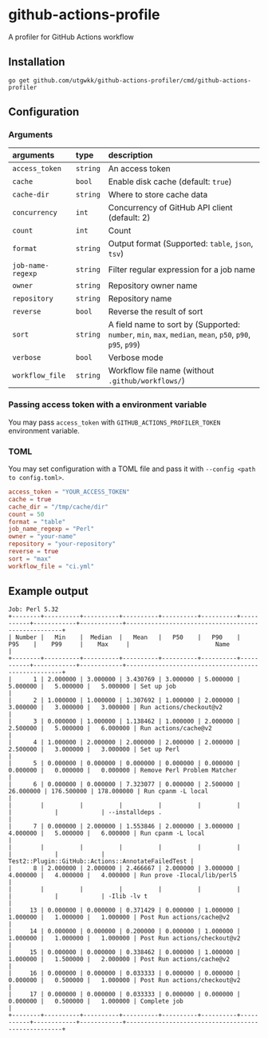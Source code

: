 # github-actions-profile

A profiler for GitHub Actions workflow

## Installation

```
go get github.com/utgwkk/github-actions-profiler/cmd/github-actions-profiler
```

## Configuration

### Arguments

|arguments|type|description|
|:-|:-|:-|
|`access_token`|`string`|An access token|
|`cache`|`bool`|Enable disk cache (default: `true`)|
|`cache-dir`|`string`|Where to store cache data|
|`concurrency`|`int`|Concurrency of GitHub API client (default: 2)|
|`count`|`int`|Count <!-- TODO: write more detail -->|
|`format`|`string`|Output format (Supported: `table`, `json`, `tsv`)|
|`job-name-regexp`|`string`|Filter regular expression for a job name|
|`owner`|`string`|Repository owner name|
|`repository`|`string`|Repository name|
|`reverse`|`bool`|Reverse the result of sort|
|`sort`|`string`|A field name to sort by (Supported: `number`, `min`, `max`, `median`, `mean`, `p50`, `p90`, `p95`, `p99`)|
|`verbose`|`bool`|Verbose mode|
|`workflow_file`|`string`|Workflow file name (without `.github/workflows/`)|

### Passing access token with a environment variable

You may pass `access_token` with `GITHUB_ACTIONS_PROFILER_TOKEN` environment variable.

### TOML

You may set configuration with a TOML file and pass it with `--config <path to config.toml>`.

```toml
access_token = "YOUR_ACCESS_TOKEN"
cache = true
cache_dir = "/tmp/cache/dir"
count = 50
format = "table"
job_name_regexp = "Perl"
owner = "your-name"
repository = "your-repository"
reverse = true
sort = "max"
workflow_file = "ci.yml"
```

## Example output

```
Job: Perl 5.32
+--------+----------+----------+----------+----------+----------+-----------+------------+------------+----------------------------------------------------+
| Number |   Min    |  Median  |   Mean   |   P50    |   P90    |    P95    |    P99     |    Max     |                        Name                        |
+--------+----------+----------+----------+----------+----------+-----------+------------+------------+----------------------------------------------------+
|      1 | 2.000000 | 3.000000 | 3.430769 | 3.000000 | 5.000000 |  5.000000 |   5.000000 |   5.000000 | Set up job                                         |
|      2 | 1.000000 | 1.000000 | 1.307692 | 1.000000 | 2.000000 |  3.000000 |   3.000000 |   3.000000 | Run actions/checkout@v2                            |
|      3 | 0.000000 | 1.000000 | 1.138462 | 1.000000 | 2.000000 |  2.500000 |   5.000000 |   6.000000 | Run actions/cache@v2                               |
|      4 | 1.000000 | 2.000000 | 2.000000 | 2.000000 | 2.000000 |  2.500000 |   3.000000 |   3.000000 | Set up Perl                                        |
|      5 | 0.000000 | 0.000000 | 0.000000 | 0.000000 | 0.000000 |  0.000000 |   0.000000 |   0.000000 | Remove Perl Problem Matcher                        |
|      6 | 0.000000 | 0.000000 | 7.323077 | 0.000000 | 2.500000 | 26.000000 | 176.500000 | 178.000000 | Run cpanm -L local                                 |
|        |          |          |          |          |          |           |            |            | --installdeps .                                    |
|      7 | 0.000000 | 2.000000 | 1.553846 | 2.000000 | 3.000000 |  4.000000 |   5.000000 |   6.000000 | Run cpanm -L local                                 |
|        |          |          |          |          |          |           |            |            | Test2::Plugin::GitHub::Actions::AnnotateFailedTest |
|      8 | 2.000000 | 2.000000 | 2.466667 | 2.000000 | 3.000000 |  4.000000 |   4.000000 |   4.000000 | Run prove -Ilocal/lib/perl5                        |
|        |          |          |          |          |          |           |            |            | -Ilib -lv t                                        |
|     13 | 0.000000 | 0.000000 | 0.371429 | 0.000000 | 1.000000 |  1.000000 |   1.000000 |   1.000000 | Post Run actions/cache@v2                          |
|     14 | 0.000000 | 0.000000 | 0.200000 | 0.000000 | 1.000000 |  1.000000 |   1.000000 |   1.000000 | Post Run actions/checkout@v2                       |
|     15 | 0.000000 | 0.000000 | 0.338462 | 0.000000 | 1.000000 |  1.000000 |   1.500000 |   2.000000 | Post Run actions/cache@v2                          |
|     16 | 0.000000 | 0.000000 | 0.033333 | 0.000000 | 0.000000 |  0.000000 |   0.500000 |   1.000000 | Post Run actions/checkout@v2                       |
|     17 | 0.000000 | 0.000000 | 0.033333 | 0.000000 | 0.000000 |  0.000000 |   0.500000 |   1.000000 | Complete job                                       |
+--------+----------+----------+----------+----------+----------+-----------+------------+------------+----------------------------------------------------+
```
